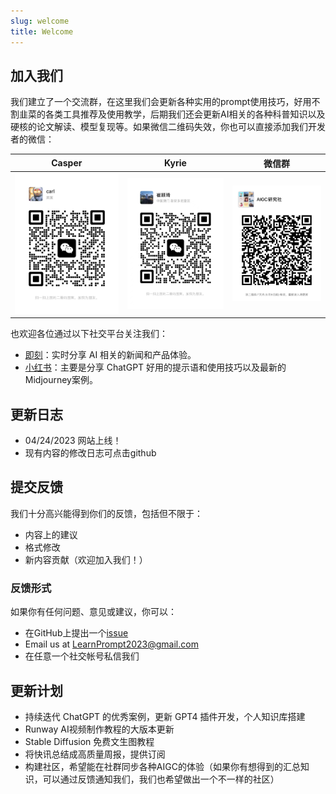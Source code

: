 ```yaml
---
slug: welcome
title: Welcome
---
```

## 加入我们

我们建立了一个交流群，在这里我们会更新各种实用的prompt使用技巧，好用不割韭菜的各类工具推荐及使用教学，后期我们还会更新AI相关的各种科普知识以及硬核的论文解读、模型复现等。如果微信二维码失效，你也可以直接添加我们开发者的微信：

|Casper|Kyrie | 微信群 |
|--|--|--|
|![Casper](../../static/img/Carl.jpg) |![Kyrie](../../static/img/Kyrie.jpg) |![Group](../../static/img/group.jpg) |

也欢迎各位通过以下社交平台关注我们：
* [即刻](https://okjk.co/vVERU6)：实时分享 AI 相关的新闻和产品体验。
* [小红书](https://www.xiaohongshu.com/user/profile/5b003bce11be10430bf33433?xhsshare=CopyLink&appuid=5b003bce11be10430bf33433&apptime=1682993929)：主要是分享 ChatGPT 好用的提示语和使用技巧以及最新的Midjourney案例。
  
## 更新日志 

- 04/24/2023 网站上线！
- 现有内容的修改日志可点击github

## 提交反馈

我们十分高兴能得到你们的反馈，包括但不限于：

- 内容上的建议
- 格式修改
- 新内容贡献（欢迎加入我们！）

### 反馈形式 

如果你有任何问题、意见或建议，你可以：
  - 在GitHub上提出一个[issue](https://github.com/LearnPrompt/LearnPrompt/issues)
  - Email us at [LearnPrompt2023@gmail.com](mailto:LearnPrompt2023@gmail.com)
  - 在任意一个社交帐号私信我们

## 更新计划

- 持续迭代 ChatGPT 的优秀案例，更新 GPT4 插件开发，个人知识库搭建
- Runway AI视频制作教程的大版本更新
- Stable Diffusion 免费文生图教程
- 将快讯总结成高质量周报，提供订阅
- 构建社区，希望能在社群同步各种AIGC的体验（如果你有想得到的汇总知识，可以通过反馈通知我们，我们也希望做出一个不一样的社区）

